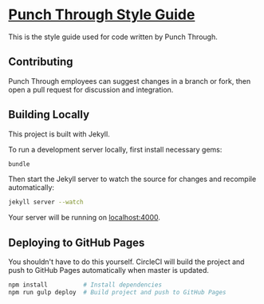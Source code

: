 # [Punch Through Style Guide](https://punchthrough.github.io/styleguide)

This is the style guide used for code written by Punch Through.

## Contributing

Punch Through employees can suggest changes in a branch or fork, then open a pull request for discussion and integration.

## Building Locally

This project is built with Jekyll.

To run a development server locally, first install necessary gems:

```sh
bundle
```

Then start the Jekyll server to watch the source for changes and recompile automatically:

```sh
jekyll server --watch
```

Your server will be running on [localhost:4000](http://localhost:4000/).

## Deploying to GitHub Pages

You shouldn't have to do this yourself. CircleCI will build the project and push to GitHub Pages automatically when master is updated.

```bash
npm install          # Install dependencies
npm run gulp deploy  # Build project and push to GitHub Pages
```
